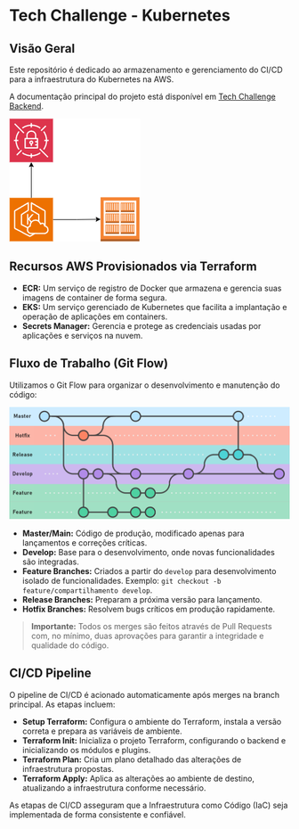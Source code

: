# Tech Challenge - Kubernetes

## Visão Geral

Este repositório é dedicado ao armazenamento e gerenciamento do CI/CD para a infraestrutura do Kubernetes na AWS. 

A documentação principal do projeto está disponível em [Tech Challenge Backend](https://github.com/ed-wantuil/tech-challenge-backend).

![API Gateway Architecture](./doc/aws-eks.png)

## Recursos AWS Provisionados via Terraform

- **ECR:** Um serviço de registro de Docker que armazena e gerencia suas imagens de container de forma segura.
- **EKS:** Um serviço gerenciado de Kubernetes que facilita a implantação e operação de aplicações em containers.
- **Secrets Manager:** Gerencia e protege as credenciais usadas por aplicações e serviços na nuvem.

## Fluxo de Trabalho (Git Flow)

Utilizamos o Git Flow para organizar o desenvolvimento e manutenção do código:

![Git Flow Diagram](./doc/gitflow.png)

- **Master/Main:** Código de produção, modificado apenas para lançamentos e correções críticas.
- **Develop:** Base para o desenvolvimento, onde novas funcionalidades são integradas.
- **Feature Branches:** Criados a partir do `develop` para desenvolvimento isolado de funcionalidades. Exemplo: `git checkout -b feature/compartilhamento develop`.
- **Release Branches:** Preparam a próxima versão para lançamento.
- **Hotfix Branches:** Resolvem bugs críticos em produção rapidamente.

> **Importante:** Todos os merges são feitos através de Pull Requests com, no mínimo, duas aprovações para garantir a integridade e qualidade do código.

## CI/CD Pipeline

O pipeline de CI/CD é acionado automaticamente após merges na branch principal. As etapas incluem:

- **Setup Terraform:** Configura o ambiente do Terraform, instala a versão correta e prepara as variáveis de ambiente.
- **Terraform Init:** Inicializa o projeto Terraform, configurando o backend e inicializando os módulos e plugins.
- **Terraform Plan:** Cria um plano detalhado das alterações de infraestrutura propostas.
- **Terraform Apply:** Aplica as alterações ao ambiente de destino, atualizando a infraestrutura conforme necessário.

As etapas de CI/CD asseguram que a Infraestrutura como Código (IaC) seja implementada de forma consistente e confiável.
